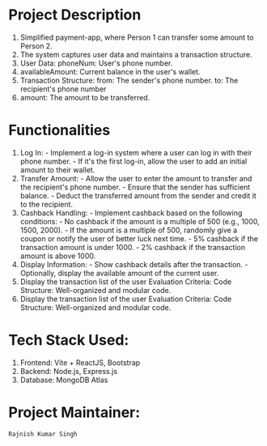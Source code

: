 # Project Description
1. Simplified payment-app, where Person 1 can transfer some amount to Person 2.
2. The system captures user data and maintains a transaction structure.
3. User Data: phoneNum: User's phone number.
4. availableAmount: Current balance in the user's wallet.
5. Transaction Structure: from: The sender's phone number. to: The recipient's phone number
6. amount: The amount to be transferred.

# Functionalities
1. Log In: - Implement a log-in system where a user can log in with their phone number. - If it's the first log-in, allow the user to add an initial amount to their wallet.
2. Transfer Amount: - Allow the user to enter the amount to transfer and the recipient's phone number. - Ensure that the sender has sufficient balance. - Deduct the transferred amount from the sender and credit it to the recipient.
3. Cashback Handling: - Implement cashback based on the following conditions: - No cashback if the amount is a multiple of 500 (e.g., 1000, 1500, 2000). - If the amount is a multiple of 500, randomly give a coupon or notify the user of better luck next time. - 5% cashback if the transaction amount is under 1000. - 2% cashback if the transaction amount is above 1000.
4. Display Information: - Show cashback details after the transaction. - Optionally, display the available amount of the current user.
5. Display the transaction list of the user Evaluation Criteria: Code Structure: Well-organized and modular code.
6. Display the transaction list of the user Evaluation Criteria: Code Structure: Well-organized and modular code.

# Tech Stack Used:
1. Frontend: Vite + ReactJS, Bootstrap
2. Backend: Node.js, Express.js
3. Database: MongoDB Atlas

# Project Maintainer:
`Rajnish Kumar Singh`
 
